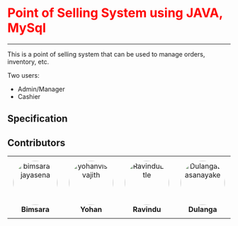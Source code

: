 # <span style="color: red;">Point of Selling System using JAVA, MySql</span>
---

This is a point of selling system that can be used to manage orders, inventory, etc.

Two users:
- Admin/Manager
- Cashier

## Specification


## Contributors

<table>
  <tr>
    <td style="text-align: center; width: 120px; padding: 10px;">
      <img src="https://github.com/bimsara-jayasena.png" width="100" height="100" alt="bimsara-jayasena" style="border-radius: 50%;"/><br/>
      <strong>Bimsara</strong>
    </td>
    <td style="text-align: center; width: 120px; padding: 10px;">
      <img src="https://github.com/yohanvishvajith.png" width="100" height="100" alt="yohanvishvajith" style="border-radius: 50%;"/><br/>
      <strong>Yohan</strong>
    </td>
    <td style="text-align: center; width: 120px; padding: 10px;">
      <img src="https://github.com/RavinduLittle.png" width="100" height="100" alt="RavinduLittle" style="border-radius: 50%;"/><br/>
      <strong>Ravindu</strong>
    </td>
    <td style="text-align: center; width: 120px; padding: 10px;">
      <img src="https://github.com/DulangaDasanayake.png" width="100" height="100" alt="DulangaDasanayake" style="border-radius: 50%;"/><br/>
      <strong>Dulanga</strong>
    </td>
  </tr>
</table>

